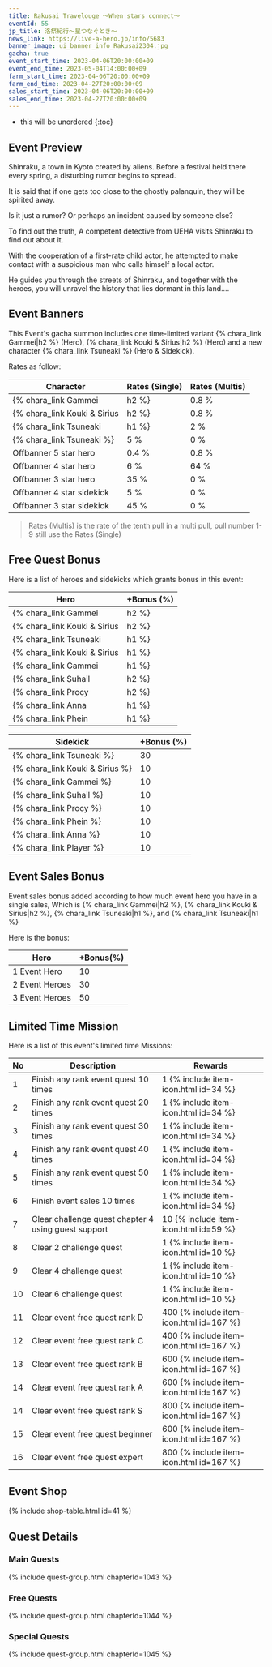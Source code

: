 ```yaml
---
title: Rakusai Travelouge ～When stars connect～
eventId: 55
jp_title: 洛祭紀行～星つなぐとき～
news_link: https://live-a-hero.jp/info/5683
banner_image: ui_banner_info_Rakusai2304.jpg
gacha: true
event_start_time: 2023-04-06T20:00:00+09
event_end_time: 2023-05-04T14:00:00+09
farm_start_time: 2023-04-06T20:00:00+09
farm_end_time: 2023-04-27T20:00:00+09
sales_start_time: 2023-04-06T20:00:00+09
sales_end_time: 2023-04-27T20:00:00+09
---
```


* this will be unordered
{:toc}

## Event Preview

Shinraku, a town in Kyoto created by aliens.
Before a festival held there every spring, a disturbing rumor begins to spread.

It is said that if one gets too close to the ghostly palanquin, they will be spirited away.

Is it just a rumor?
Or perhaps an incident caused by someone else?

To find out the truth,
A competent detective from UEHA visits Shinraku to find out about it.

With the cooperation of a first-rate child actor,
he attempted to make contact with a suspicious man who calls himself a local actor.

He guides you through the streets of Shinraku,
and together with the heroes, you will unravel the history that lies dormant in this land....

## Event Banners

This Event's gacha summon includes one time-limited variant {% chara_link Gammei|h2 %} (Hero), {% chara_link Kouki & Sirius|h2 %} (Hero) and a new character {% chara_link Tsuneaki %} (Hero & Sidekick).

Rates as follow:

| Character                                                | Rates (Single) | Rates (Multis) |
|----------------------------------------------------------|----------------|----------------|
| {% chara_link Gammei|h2 %}                               | 0.8 %            | 1.6 %            |
| {% chara_link Kouki & Sirius|h2 %}                              | 0.8 %            | 1.6 %            |
| {% chara_link Tsuneaki|h1 %}                             | 2 %              | 32 %             |
| {% chara_link Tsuneaki %}                                 | 5 %              | 0 %             |
| Offbanner 5 star hero                                    | 0.4 %            | 0.8 %            |
| Offbanner 4 star hero                                    | 6 %              | 64 %             |
| Offbanner 3 star hero                                    | 35 %             | 0 %              |
| Offbanner 4 star sidekick                                | 5 %              | 0 %              |
| Offbanner 3 star sidekick                                | 45 %             | 0 %              |

>Rates (Multis) is the rate of the tenth pull in a multi pull, pull number 1-9 still use the Rates (Single)

## Free Quest Bonus

Here is a list of heroes and sidekicks which grants bonus in this event:

| Hero | +Bonus (%)|
|------------|--------------|
| {% chara_link Gammei|h2 %} | 40 |
| {% chara_link Kouki & Sirius|h2 %}  | 40 |
| {% chara_link Tsuneaki|h1 %}  | 30 |
| {% chara_link Kouki & Sirius|h1 %} | 20 |
| {% chara_link Gammei|h1 %}  | 10 |
| {% chara_link Suhail|h2 %} | 20 | 
| {% chara_link Procy|h2 %} | 20 | 
| {% chara_link Anna|h1 %} | 10 | 
| {% chara_link Phein|h1 %} | 10 |

| Sidekick | +Bonus (%) |
|-------------|---------------|
| {% chara_link Tsuneaki %} | 30 | 
| {% chara_link Kouki & Sirius %}  | 10 | 
| {% chara_link Gammei %}  | 10 | 
| {% chara_link Suhail %}  | 10 | 
| {% chara_link Procy %}  | 10 | 
| {% chara_link Phein %}  | 10 | 
| {% chara_link Anna %}  | 10 | 
| {% chara_link Player %} | 10 | 

## Event Sales Bonus

Event sales bonus added according to how much event hero you have in a single sales, Which is
{% chara_link Gammei|h2 %}, {% chara_link Kouki & Sirius|h2 %}, {% chara_link Tsuneaki|h1 %}, and {% chara_link Tsuneaki|h1 %}

Here is the bonus:

| Hero   | +Bonus(%) |
|--------|-----------|
| 1 Event Hero   |     10    |
| 2 Event Heroes |     30    |
| 3 Event Heroes |     50    |

## Limited Time Mission

Here is a list of this event's limited time Missions:

| No  | Description      | Rewards      |
|----|-----------------------------------------------------------|----------------|
| 1  | Finish any rank event quest 10 times | 1 {% include item-icon.html id=34 %}    |
| 2  | Finish any rank event quest 20 times | 1 {% include item-icon.html id=34 %}    |
| 3  | Finish any rank event quest 30 times | 1 {% include item-icon.html id=34 %}    |
| 4  | Finish any rank event quest 40 times | 1 {% include item-icon.html id=34 %}    |
| 5  | Finish any rank event quest 50 times | 1 {% include item-icon.html id=34 %}    |
| 6  | Finish event sales 10 times | 1 {% include item-icon.html id=34 %}    |
| 7  | Clear challenge quest chapter 4 using guest support | 10 {% include item-icon.html id=59 %}    |
| 8  | Clear 2 challenge quest  | 1 {% include item-icon.html id=10 %}    |
| 9  | Clear 4 challenge quest  | 1 {% include item-icon.html id=10 %}    |
| 10  | Clear 6 challenge quest  | 1 {% include item-icon.html id=10 %}    |
| 11 | Clear event free quest rank D  | 400 {% include item-icon.html id=167 %}    |
| 12 | Clear event free quest rank C  | 400 {% include item-icon.html id=167 %}    |
| 13 | Clear event free quest rank B  | 600 {% include item-icon.html id=167 %}    |
| 14 | Clear event free quest rank A  | 600 {% include item-icon.html id=167 %}    |
| 14 | Clear event free quest rank S  | 800 {% include item-icon.html id=167 %}    |
| 15 | Clear event free quest beginner  | 600 {% include item-icon.html id=167 %}    |
| 16 | Clear event free quest expert  | 800 {% include item-icon.html id=167 %}    |

## Event Shop

{% include shop-table.html id=41 %}

## Quest Details

### Main Quests

{% include quest-group.html chapterId=1043 %}

### Free Quests

{% include quest-group.html chapterId=1044 %}

### Special Quests

{% include quest-group.html chapterId=1045 %}
